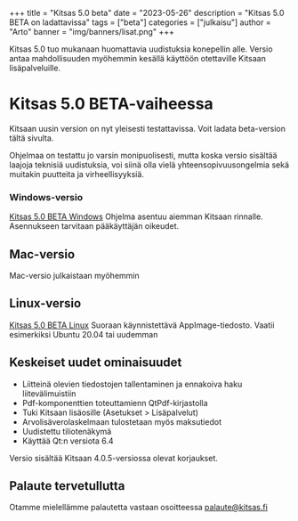 +++
title = "Kitsas 5.0 beta"
date = "2023-05-26"
description = "Kitsas 5.0 BETA on ladattavissa"
tags = ["beta"]
categories = ["julkaisu"]
author = "Arto"
banner = "img/banners/lisat.png"
+++

Kitsas 5.0 tuo mukanaan huomattavia uudistuksia konepellin alle. Versio antaa mahdollisuuden myöhemmin kesällä käyttöön otettaville Kitsaan lisäpalveluille.

# Kitsas 5.0 BETA-vaiheessa

Kitsaan uusin version on nyt yleisesti testattavissa. Voit ladata beta-version tältä sivulta.

Ohjelmaa on testattu jo varsin monipuolisesti, mutta koska versio sisältää laajoja teknisiä uudistuksia, voi siinä olla vielä yhteensopivuusongelmia sekä muitakin puutteita ja virheellisyyksiä.

### Windows-versio

[Kitsas 5.0 BETA Windows](https://github.com/artoh/kitupiikki/releases/download/v5.0-beta/kitsas-5.0-beta-asennus.exe)
Ohjelma asentuu aiemman Kitsaan rinnalle. Asennukseen tarvitaan pääkäyttäjän oikeudet.

## Mac-versio

Mac-versio julkaistaan myöhemmin

## Linux-versio
[Kitsas 5.0 BETA Linux](https://github.com/artoh/kitupiikki/releases/download/v5.0-beta/Kitsas-5.0-beta-x86_64.AppImage)
Suoraan käynnistettävä AppImage-tiedosto. Vaatii esimerkiksi Ubuntu 20.04 tai uudemman

## Keskeiset uudet ominaisuudet

- Liitteinä olevien tiedostojen tallentaminen ja ennakoiva haku liitevälimuistiin
- Pdf-komponenttien toteuttamienn QtPdf-kirjastolla
- Tuki Kitsaan lisäosille (Asetukset > Lisäpalvelut)
- Arvolisäverolaskelmaan tulostetaan myös maksutiedot
- Uudistettu tiliotenäkymä
- Käyttää Qt:n versiota 6.4

Versio sisältää Kitsaan 4.0.5-versiossa olevat korjaukset.

## Palaute tervetullutta

Otamme mielellämme palautetta vastaan osoitteessa palaute@kitsas.fi
